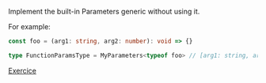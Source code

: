 Implement the built-in Parameters<T> generic without using it.

For example:

```ts
const foo = (arg1: string, arg2: number): void => {}

type FunctionParamsType = MyParameters<typeof foo> // [arg1: string, arg2: number]
```

[Exercice](https://github.com/type-challenges/type-challenges/blob/main/questions/03312-easy-parameters/README.md)